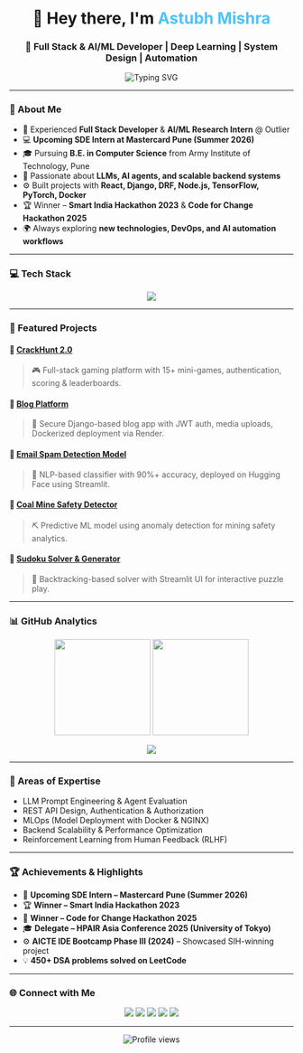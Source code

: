 <!-- Profile Header -->
<h1 align="center">👋 Hey there, I'm <span style="color:#4FC3F7;">Astubh Mishra</span></h1>

<h3 align="center">🚀 Full Stack & AI/ML Developer | Deep Learning | System Design | Automation</h3>

<p align="center">
  <img src="https://readme-typing-svg.herokuapp.com?font=Fira+Code&weight=500&size=22&pause=1000&color=00BFFF&center=true&vCenter=true&width=600&lines=Full+Stack+Developer+%F0%9F%9A%80;AI%2FML+Engineer+%F0%9F%A4%96;Upcoming+SDE+Intern+@+Mastercard+%F0%9F%92%99;Building+Intelligent+and+Scalable+Systems+%F0%9F%9A%80" alt="Typing SVG" />
</p>

---

### 🧠 About Me

- 💼 Experienced **Full Stack Developer** & **AI/ML Research Intern** @ Outlier  
- 💻 **Upcoming SDE Intern at Mastercard Pune (Summer 2026)**  
- 🎓 Pursuing **B.E. in Computer Science** from Army Institute of Technology, Pune  
- 🧠 Passionate about **LLMs, AI agents, and scalable backend systems**  
- ⚙️ Built projects with **React, Django, DRF, Node.js, TensorFlow, PyTorch, Docker**  
- 🏆 Winner – **Smart India Hackathon 2023** & **Code for Change Hackathon 2025**  
- 🌍 Always exploring **new technologies, DevOps, and AI automation workflows**  

---

### 💻 Tech Stack

<p align="center">
  <img src="https://skillicons.dev/icons?i=python,cpp,js,react,nodejs,django,express,html,css,tailwind,postgres,docker,git,nginx,linux,vscode,github,pytorch,tensorflow,sklearn&theme=dark" />
</p>

---

### 🧩 Featured Projects

#### 🔹 [CrackHunt 2.0](https://github.com/EclipseZoro/CrackHunt2.0)
> 🎮 Full-stack gaming platform with 15+ mini-games, authentication, scoring & leaderboards.

#### 🔹 [Blog Platform](https://blogweb-vx9h.onrender.com/)
> 📰 Secure Django-based blog app with JWT auth, media uploads, Dockerized deployment via Render.

#### 🔹 [Email Spam Detection Model](https://huggingface.co/spaces/EclipseZoro/Email_Spam_Detector)
> 🧠 NLP-based classifier with 90%+ accuracy, deployed on Hugging Face using Streamlit.

#### 🔹 [Coal Mine Safety Detector](https://huggingface.co/spaces/EclipseZoro/Coal_Mine)
> ⛏️ Predictive ML model using anomaly detection for mining safety analytics.

#### 🔹 [Sudoku Solver & Generator](https://huggingface.co/spaces/EclipseZoro/Sudoku_Solver_Generator)
> 🔢 Backtracking-based solver with Streamlit UI for interactive puzzle play.

---

### 📊 GitHub Analytics

<p align="center">
  <img src="https://github-readme-stats.vercel.app/api?username=EclipseZoro&show_icons=true&theme=tokyonight" height="170px"/>
  <img src="https://github-readme-streak-stats.herokuapp.com/?user=EclipseZoro&theme=tokyonight" height="170px"/>
</p>

<p align="center">
  <img src="https://github-readme-activity-graph.vercel.app/graph?username=EclipseZoro&theme=react-dark&hide_border=true" />
</p>

---

### 🧠 Areas of Expertise
- LLM Prompt Engineering & Agent Evaluation  
- REST API Design, Authentication & Authorization  
- MLOps (Model Deployment with Docker & NGINX)  
- Backend Scalability & Performance Optimization  
- Reinforcement Learning from Human Feedback (RLHF)

---

### 🏆 Achievements & Highlights

- 🏅 **Upcoming SDE Intern – Mastercard Pune (Summer 2026)**  
- 🏆 **Winner – Smart India Hackathon 2023**  
- 🥇 **Winner – Code for Change Hackathon 2025**  
- 🎓 **Delegate – HPAIR Asia Conference 2025 (University of Tokyo)**  
- ⚙️ **AICTE IDE Bootcamp Phase III (2024)** – Showcased SIH-winning project  
- 💡 **450+ DSA problems solved on LeetCode**

---

### 🌐 Connect with Me

<p align="center">
  <a href="https://www.linkedin.com/in/astubh-mishra-458415288/"><img src="https://img.shields.io/badge/LinkedIn-0077B5?style=for-the-badge&logo=linkedin&logoColor=white"/></a>
  <a href="mailto:astubh@gmail.com"><img src="https://img.shields.io/badge/Gmail-D14836?style=for-the-badge&logo=gmail&logoColor=white"/></a>
  <a href="https://github.com/EclipseZoro"><img src="https://img.shields.io/badge/GitHub-171515?style=for-the-badge&logo=github&logoColor=white"/></a>
  <a href="https://leetcode.com/u/astubh/"><img src="https://img.shields.io/badge/LeetCode-FFA116?style=for-the-badge&logo=leetcode&logoColor=black"/></a>
  <a href="https://huggingface.co/EclipseZoro"><img src="https://img.shields.io/badge/HuggingFace-FFD21E?style=for-the-badge&logo=huggingface&logoColor=black"/></a>
</p>

---

<p align="center">
  <img src="https://komarev.com/ghpvc/?username=EclipseZoro&style=flat-square&color=00BFFF" alt="Profile views"/>
</p>
